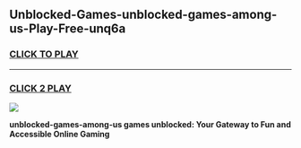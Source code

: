
## Unblocked-Games-unblocked-games-among-us-Play-Free-unq6a
<h3>
<a href="https://premium76.site?title=unblocked-games-among-us&ref=23A">CLICK TO PLAY</a></h3>
<hr>

<h3>
<a href="https://premium76.site?title=unblocked-games-among-us&ref=23A">CLICK 2 PLAY</a>
  
</h3>

<a href="https://premium76.site?title=unblocked-games-among-us&ref=23A"><img src="https://clearcache.store/games.png"></a>


**unblocked-games-among-us games unblocked: Your Gateway to Fun and Accessible Online Gaming**
